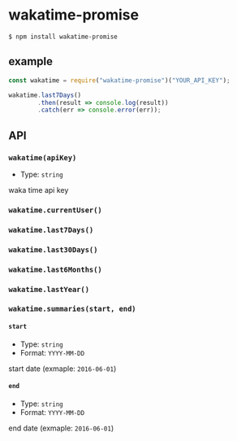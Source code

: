 # wakatime-promise

```
$ npm install wakatime-promise
```

## example

```javascript
const wakatime = require("wakatime-promise")("YOUR_API_KEY");

wakatime.last7Days()
        .then(result => console.log(result))
        .catch(err => console.error(err));
```

## API

### `wakatime(apiKey)`

- Type: `string`

waka time api key

### `wakatime.currentUser()`

### `wakatime.last7Days()`

### `wakatime.last30Days()`

### `wakatime.last6Months()`

### `wakatime.lastYear()`

### `wakatime.summaries(start, end)`

#### `start`

- Type: `string`
- Format: `YYYY-MM-DD`

start date (exmaple: `2016-06-01`)

#### `end`

- Type: `string`
- Format: `YYYY-MM-DD`

end date (exmaple: `2016-06-01`)
